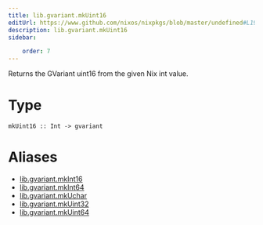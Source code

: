 ```yaml
---
title: lib.gvariant.mkUint16
editUrl: https://www.github.com/nixos/nixpkgs/blob/master/undefined#L19C20
description: lib.gvariant.mkUint16
sidebar:

    order: 7
---
```


Returns the GVariant uint16 from the given Nix int value.

# Type

```
mkUint16 :: Int -> gvariant
```


# Aliases

- [lib.gvariant.mkInt16](/nix-doc-comments/reference/lib/gvariant/lib-gvariant-mkint16)
- [lib.gvariant.mkInt64](/nix-doc-comments/reference/lib/gvariant/lib-gvariant-mkint64)
- [lib.gvariant.mkUchar](/nix-doc-comments/reference/lib/gvariant/lib-gvariant-mkuchar)
- [lib.gvariant.mkUint32](/nix-doc-comments/reference/lib/gvariant/lib-gvariant-mkuint32)
- [lib.gvariant.mkUint64](/nix-doc-comments/reference/lib/gvariant/lib-gvariant-mkuint64)


